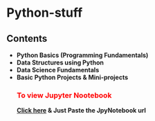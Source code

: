 # Python-stuff

<h2> Contents </h2>
<ul>
    <li> <b> Python Basics (Programming Fundamentals) </b></li>
    <li> <b> Data Structures using Python </b></li>
    <li> <b> Data Science Fundamentals </b></li>
    <li><b> Basic Python Projects & Mini-projects </b></li>
 
 <h3 style="color:red;"> To view Jupyter Nootebook </h3>
   <b> <a href="https://nbviewer.jupyter.org/">Click here</a> & Just Paste the JpyNotebook url </b>
